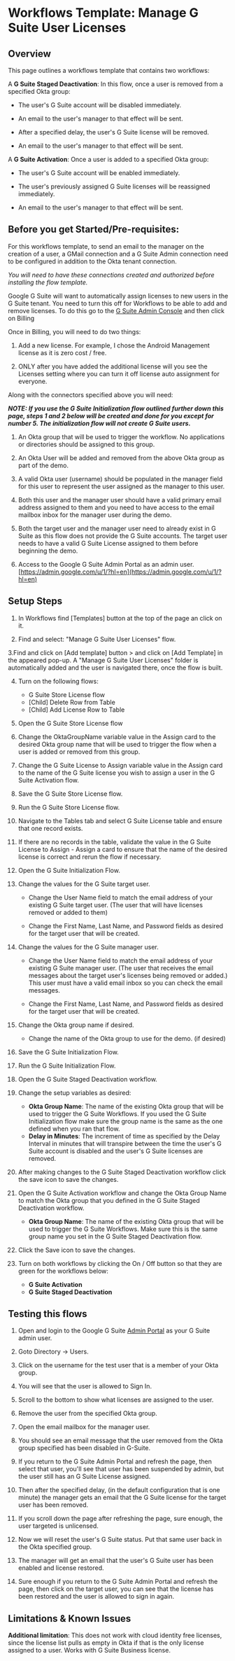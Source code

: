 # Workflows Template: Manage G Suite User Licenses

## Overview

This page outlines a workflows template that contains two workflows:

A **G Suite Staged Deactivation**: In this flow, once a user is removed from a specified Okta group:

* The user's G Suite account will be disabled immediately.

* An email to the user's manager to that effect will be sent.

* After a specified delay, the user's G Suite license will be removed.

* An email to the user's manager to that effect will be sent.


A **G Suite Activation**: Once a user is added to a specified Okta group:

* The user's G Suite account will be enabled immediately.

* The user's previously assigned G Suite licenses will be reassigned immediately.

* An email to the user's manager to that effect will be sent.


## Before you get Started/Pre-requisites: 

For this workflows template, to send an email to the manager on the creation of a user, a GMail connection and a G Suite Admin connection need to be configured in addition to the Okta tenant connection.

_You will need to have these connections created and authorized before installing the flow template._

Google G Suite will want to automatically assign licenses to new users in the G Suite tenant. You need to turn this off for Workflows to be able to add and remove licenses. To do this go to the [ G Suite Admin Console](https://admin.google.com/u/1/ac/home) and then click on Billing

Once in Billing, you will need to do two things:

1. 	Add a new license. For example, I chose the Android Management license as it is zero cost / free.

2. 	ONLY after you have added the additional license will you see the Licenses setting where you can turn it off license auto assignment for everyone.


Along with the connectors specified above you will need:

**_NOTE: If you use the G Suite Initialization flow outlined further down this page, steps 1 and 2 below will be created and done for you except for number 5. The initialization flow will not create G Suite users._**

1. 	An Okta group that will be used to trigger the workflow. No applications or directories should be assigned to this group.

2. 	An Okta User will be added and removed from the above Okta group as part of the demo.

3. 	A valid Okta user (username) should be populated in the manager field for this user to represent the user assigned as the manager to this user.

4. 	Both this user and the manager user should have a valid primary email address assigned to them and you need to have access to the email mailbox inbox for the manager user during the demo.

5. 	Both the target user and the manager user need to already exist in G Suite as this flow does not provide the G Suite accounts. The target user needs to have a valid G Suite License assigned to them before beginning the demo.

6. 	Access to the Google G Suite Admin Portal as an admin user. [https://admin.google.com/u/1/?hl=en](https://admin.google.com/u/1/?hl=en)


## Setup Steps

1. In Workflows find [Templates] button at the top of the page an click on it.

2. Find and select: "Manage G Suite User Licenses" flow.

3.Find and click on [Add template] button > and click on  [Add Template] in the  appeared pop-up. A "Manage G Suite User Licenses" folder is automatically added and the user is navigated there, once the flow is built.

4. Turn on the following flows:

    *   G Suite Store License flow
    *   [Child] Delete Row from Table
    *   [Child] Add License Row to Table

5. Open the G Suite Store License flow

6. Change the OktaGroupName variable value in the Assign card to the desired Okta group name that will be used to trigger the flow when a user is added or removed from this group.

7. Change the G Suite License to Assign variable value in the Assign card to the name of the G Suite license you wish to assign a user in the G Suite Activation flow.

8. Save the G Suite Store License flow.

9. Run the G Suite Store License flow.

10. Navigate to the Tables tab and select G Suite License table and ensure that one record exists.

11. If there are no records in the table, validate the value in the G Suite License to Assign - Assign a card to ensure that the name of the desired license is correct and rerun the flow if necessary.

12. Open the G Suite Initialization Flow.

13. Change the values for the G Suite target user.

    * Change the User Name field to match the email address of your existing G Suite target user. (The user that will have licenses removed or added to them)

    * Change the First Name, Last Name, and Password fields as desired for the target user that will be created.

14. Change the values for the G Suite manager user.

    * Change the User Name field to match the email address of your existing G Suite manager user. (The user that receives the email messages about the target user's licenses being removed or added.) This user must have a valid email inbox so you can check the email messages.

    * Change the First Name, Last Name, and Password fields as desired for the target user that will be created.

15. Change the Okta group name if desired.

    * Change the name of the Okta group to use for the demo. (if desired)

16. Save the G Suite Initialization Flow.

17. Run the G Suite Initialization Flow.

18. Open the G Suite Staged Deactivation workflow.

19. Change the setup variables as desired:
    * **Okta Group Name**: The name of the existing Okta group that will be used to trigger the G Suite Workflows. If you used the G Suite Initialization flow make sure the group name is the same as the one defined when you ran that flow.
    * **Delay in Minutes**: The increment of time as specified by the Delay Interval in minutes that will transpire between the time the user's G Suite account is disabled and the user's G Suite licenses are removed.

20. After making changes to the G Suite Staged Deactivation workflow click the save icon to save the changes.

21. Open the G Suite Activation workflow and change the Okta Group Name to match the Okta group that you defined in the G Suite Staged Deactivation workflow.
    * **Okta Group Name**:  The name of the existing Okta group that will be used to trigger the G Suite Workflows. Make sure this is the same group name you set in the G Suite Staged Deactivation flow.

22. Click the Save icon to save the changes.

23. Turn on both workflows by clicking the On / Off button so that they are green for the workflows below:
    * **G Suite Activation**
    * **G Suite Staged Deactivation**


## Testing this flows

1. Open and login to the Google G Suite [ Admin Portal](https://admin.google.com/u/1/?hl=en) as your G Suite admin user.

2. Goto Directory -> Users.

3. Click on the username for the test user that is a member of your Okta group.

4. You will see that the user is allowed to Sign In.

5. Scroll to the bottom to show what licenses are assigned to the user.

6. Remove the user from the specified Okta group.

7. Open the email mailbox for the manager user.

8. You should see an email message that the user removed from the Okta group specified has been disabled in G-Suite.

9. If you return to the G Suite Admin Portal and refresh the page, then select that user, you'll see that user has been suspended by admin, but the user still has an G Suite License assigned.

10. Then after the specified delay, (in the default configuration that is one minute) the manager gets an email that the G Suite license for the target user has been removed.

11. If you scroll down the page after refreshing the page, sure enough, the user targeted is unlicensed.

12. Now we will reset the user's G Suite status. Put that same user back in the Okta specified group.

13. The manager will get an email that the user's G Suite user has been enabled and license restored.

14. Sure enough if you return to the G Suite Admin Portal and refresh the page, then click on the target user, you can see that the license has been restored and the user is allowed to sign in again.


## Limitations & Known Issues

**Additional limitation**: This does not work with cloud identity free licenses, since the license list pulls as empty in Okta if that is the only license assigned to a user. Works with G Suite Business license.
